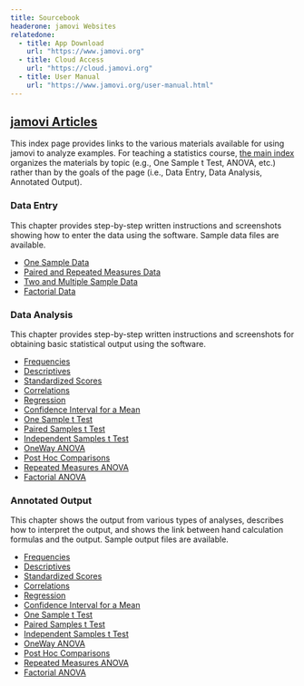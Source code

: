```yaml
---
title: Sourcebook
headerone: jamovi Websites
relatedone:
  - title: App Download
    url: "https://www.jamovi.org"
  - title: Cloud Access
    url: "https://cloud.jamovi.org"
  - title: User Manual
    url: "https://www.jamovi.org/user-manual.html"
---
```


## [jamovi Articles](./index-original.md)

This index page provides links to the various materials available for using jamovi to analyze examples. For teaching a statistics course, [the main index](./index.md) organizes the materials by topic (e.g., One Sample t Test, ANOVA, etc.) rather than by the goals of the page (i.e., Data Entry, Data Analysis, Annotated Output).

### Data Entry

This chapter provides step-by-step written instructions and screenshots showing how to enter the data using the software. Sample data files are available.

- [One Sample Data](./data-entry/onesample.md)  
- [Paired and Repeated Measures Data](./data-entry/repeated.md)
- [Two and Multiple Sample Data](./data-entry/multisample.md)
- [Factorial Data](./data-entry/factorial.md)

### Data Analysis

This chapter provides step-by-step written instructions and screenshots for obtaining basic statistical output using the software.

- [Frequencies](./data-analysis/frequencies.md)
- [Descriptives](./data-analysis/descriptives.md)
- [Standardized Scores](./data-analysis/standardized.md)
- [Correlations](./data-analysis/correlations.md)
- [Regression](./data-analysis/regression.md)
- [Confidence Interval for a Mean](./data-analysis/intervals.md)
- [One Sample t Test](./data-analysis/onesample.md)
- [Paired Samples t Test](./data-analysis/paired.md)
- [Independent Samples t Test](./data-analysis/independent.md)
- [OneWay ANOVA](./data-analysis/oneway.md)
- [Post Hoc Comparisons](./data-analysis/posthocs.md)
- [Repeated Measures ANOVA](./data-analysis/repeated.md)
- [Factorial ANOVA](./data-analysis/factorial.md)

### Annotated Output

This chapter shows the output from various types of analyses, describes how to interpret the output, and shows the link between hand calculation formulas and the output. Sample output files are available.

- [Frequencies](./annotated-output/frequencies.md)
- [Descriptives](./annotated-output/descriptives.md)
- [Standardized Scores](./annotated-output/standardized.md)
- [Correlations](./annotated-output/correlations.md)
- [Regression](./annotated-output/regression.md)
- [Confidence Interval for a Mean](./annotated-output/intervals.md)
- [One Sample t Test](./annotated-output/onesample.md)
- [Paired Samples t Test](./annotated-output/paired.md)
- [Independent Samples t Test](./annotated-output/independent.md)
- [OneWay ANOVA](./annotated-output/oneway.md)
- [Post Hoc Comparisons](./annotated-output/posthocs.md)
- [Repeated Measures ANOVA](./annotated-output/repeated.md)
- [Factorial ANOVA](./annotated-output/factorial.md)
